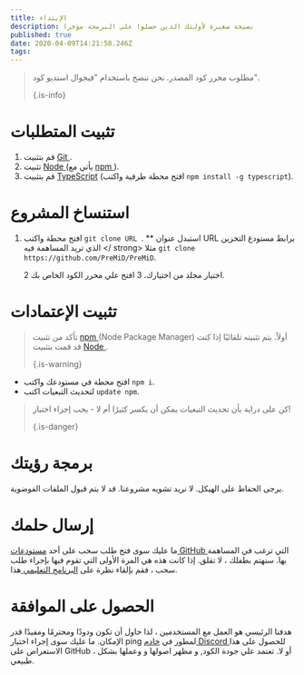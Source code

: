 ```yaml
---
title: الإبتداء
description: نصيحة صغيرة لأولئك الذين حصلوا على البرمجة مؤخرا
published: true
date: 2020-04-09T14:21:58.246Z
tags:
---
```


> مطلوب محرر كود المصدر. نحن ننصح باستخدام "فيجوال استديو كود". 
> 
> {.is-info}

# تثبيت المتطلبات
1. قم بتثبيت [ Git ](https://git-scm.com/).
2. تثبيت [ Node ](https://nodejs.org/en/) (يأتي مع [ npm ](https://www.npmjs.com/)).
3. قم بتثبيت [TypeScript](https://www.typescriptlang.org/index.html#download-links) (افتح محطة طرفية واكتب `npm install -g typescript`).

# استنساخ المشروع
1. افتح محطة واكتب `git clone URL `. ** استبدل عنوان URL برابط مستودع التخزين الذي تريد المساهمة فيه </ strong> مثلا ` git clone https://github.com/PreMiD/PreMiD `.</p></li>
2
اختيار مجلد من اختيارك.
3 افتح علي محرر الكود الخاص بك.</ol>

# تثبيت الإعتمادات
> تأكد من تثبيت [ npm ](https://www.npmjs.com/) (Node Package Manager) أولاً. يتم تثبيته تلقائيًا إذا كنت قد قمت بتثبيت [ Node ](https://nodejs.org/en/). 
> 
> {.is-warning}

- افتح محطة في مستودعك واكتب ` npm i `.
- لتحديث التبعيات اكتب ` update npm `.

> كن على دراية بأن تحديث التبعيات يمكن أن يكسر كثيرًا أم لا - يجب إجراء اختبار! 
> 
> {.is-danger}

# برمجة رؤيتك
يرجى الحفاظ على الهيكل. لا نريد تشويه مشروعنا. قد لا يتم قبول الملفات الفوضوية.

# إرسال حلمك
ما عليك سوى فتح طلب سحب على أحد [ مستودعات GitHub ](https://github.com/PreMiD/) التي ترغب في المساهمة بها. سنهتم بطفلك ، لا تقلق. إذا كانت هذه هي المرة الأولى التي تقوم فيها بإجراء طلب سحب ، فقم بإلقاء نظرة على [ البرنامج التعليمي ](https://help.github.com/en/articles/creating-a-pull-request) هذا.

# الحصول على الموافقة
هدفنا الرئيسي هو العمل مع المستخدمين ، لذا حاول أن تكون ودودًا ومحترمًا ومفيدًا قدر الإمكان. ما عليك سوى إجراء اختبار ping لمطور في [ خادم Discord ](https://discord.gg/WvfVZ8T) للحصول على هذا الاستعراض على GitHub ، أو لا. تعتمد علي جودة الكود, و مظهر اصولها و وعملها بشكل طبيعي.